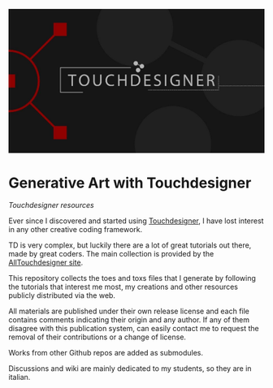 ![cover](Cover.jpg)

# Generative Art with Touchdesigner
*Touchdesigner resources*

Ever since I discovered and started using [Touchdesigner](https://derivative.ca/), I have lost interest in any other creative coding framework.

TD is very complex, but luckily there are a lot of great tutorials out there, made by great coders. The main collection is provided by the [AllTouchdesigner site](http://alltd.org/).

This repository collects the toes and toxs files that I generate by following the tutorials that interest me most, my creations and other resources publicly distributed via the web.

All materials are published under their own release license and each file contains comments indicating their origin and any author. If any of them disagree with this publication system, can easily contact me to request the removal of their contributions or a change of license.

Works from other Github repos are added as submodules.

Discussions and wiki are mainly dedicated to my students, so they are in italian.

